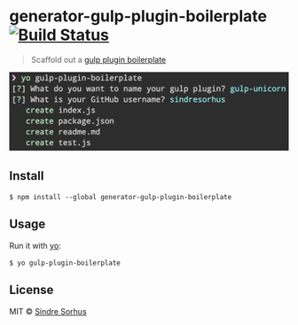 # generator-gulp-plugin-boilerplate [![Build Status](https://travis-ci.org/sindresorhus/generator-gulp-plugin-boilerplate.svg?branch=master)](https://travis-ci.org/sindresorhus/generator-gulp-plugin-boilerplate)

> Scaffold out a [gulp plugin boilerplate](https://github.com/sindresorhus/gulp-plugin-boilerplate)

![](screenshot.png)


## Install

```
$ npm install --global generator-gulp-plugin-boilerplate
```


## Usage

Run it with [yo](https://github.com/yeoman/yo):

```
$ yo gulp-plugin-boilerplate
```


## License

MIT © [Sindre Sorhus](http://sindresorhus.com)
